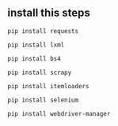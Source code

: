 ## install this steps

```
pip install requests

pip install lxml

pip install bs4

pip install scrapy

pip install itemloaders

pip install selenium

pip install webdriver-manager
```
